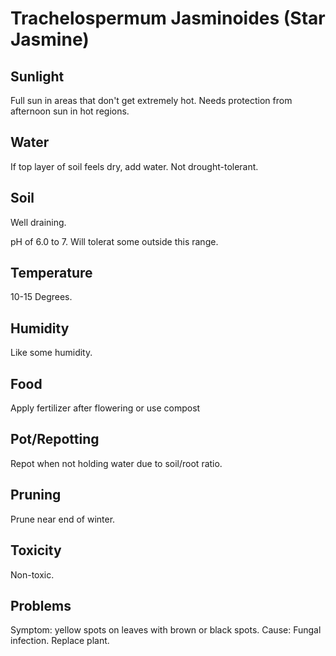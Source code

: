 # Trachelospermum Jasminoides (Star Jasmine)

## Sunlight
Full sun in areas that don't get extremely hot. Needs protection from afternoon sun in hot regions.

## Water
If top layer of soil feels dry, add water. Not drought-tolerant.

## Soil
Well draining.

pH of 6.0 to 7. Will tolerat some outside this range.

## Temperature
10-15 Degrees.

## Humidity
Like some humidity.

## Food
Apply fertilizer after flowering or use compost

## Pot/Repotting
Repot when not holding water due to soil/root ratio.

## Pruning
Prune near end of winter.

## Toxicity
Non-toxic.

## Problems
Symptom: yellow spots on leaves with brown or black spots. Cause: Fungal infection. Replace plant.
